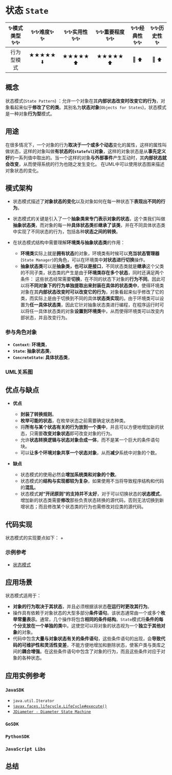 # 状态 ` State `

| :sparkles:模式类型:sparkles::sparkles:|:sparkles::sparkles:难度:sparkles:  :sparkles: | :sparkles::sparkles:实用性:sparkles::sparkles: | :sparkles::sparkles:重要程度:sparkles::sparkles: |  :sparkles::sparkles:经典性:sparkles::sparkles: | :sparkles::sparkles:历史性:sparkles: |
| :----------------------------------------: | :-----------------------------------------------: | :-------------------------------------------------: | :----------------------------------------------------: | :--------------------------------------------------: | :--------------------------------------: |
|                     行为型模式                       |                ★★★★★ :arrow_down:                 |                  ★★★★★ :arrow_up:                   |                    ★★★★★ :arrow_up:                    |              :green_heart:  :arrow_up:               |        :green_heart:  :arrow_up:         |

## 概念
状态模式(`State Pattern`) ：允许一个对象在其**内部状态改变时改变它的行为**，对象看起来似乎**修改了它的类**。其别名为**状态对象**(`Objects for States`)，状态模式是一种对象**行为型**模式。

## 用途
在很多情况下，一个对象的行为**取决于一个或多个动态**变化的属性，这样的属性叫做状态，这样的对象叫做**有状态的(`stateful`)对象**，这样的对象状态是从**事先定义好**的一系列值中取出的。当一个这样的对象**与外部事件**产生互动时，其**内部状态就会改变**，从而使得系统的行为也随之发生变化。
在UML中可以使用状态图来描述对象状态的变化。

## 模式架构
- 状态模式描述了**对象状态的变化**以及对象如何在每一种状态下**表现出不同的行为**。
- 状态模式的关键是引入了一个**抽象类来专门表示对象的状态**，这个类我们叫做**抽象状态类**，而对象的每一种**具体状态类**都**继承了该类**，并在不同具体状态类中实现了不同状态的行为，包括各种**状态之间的转换**。

- 在状态模式结构中需要理解**环境类与抽象状态类**的作用：
	+ **环境类**实际上就是**拥有状态**的对象，环境类有时候可以**充当状态管理器**(`State Manager`)的角色，可以在环境类中**对状态进行切换**操作。
	+ **抽象状态类**可以是**抽象类，也可以是接口**，不同状态类就是**继承**这个父类的不同子类，状态类的产生是由于**环境类存在多个状态**，同时还满足两个条件： 这些状态经常需要**切换**，在不同的状态下对象的**行为不同**。因此可以将**不同对象下的行为单独提取出来封装在具体的状态类中**，使得环境类对象在其**内部状态改变时可以改变它的行为**，对象看起来似乎修改了它的类，而实际上是由于切换到不同的具体**状态类实现**的。由于环境类可以设置为**任一具体状态类**，因此它针对抽象状态类进行编程，在程序运行时可以将任一具体状态类的对象**设置到环境类**中，从而使得环境类可以改变内部状态，并且改变行为。


### 参与角色对象
+ **`Context`: 环境类**，
+ **`State`: 抽象状态类**，
+ **`ConcreteState`: 具体状态类**，


### UML关系图



## 优点与缺点
+ **优点**
	- **封装了转换规则**。
	- **枚举可能的状态**，在枚举状态之前需要确定状态种类。
	- 将**所有与某个状态有关的行为放到一个类中**，并且可以方便地增加新的状态，只需要**改变对象状态**即可改变对象的行为。
	- 允许**状态转换逻辑与状态对象合成一体**，而不是某一个巨大的条件语句块。
	- 可以**让多个环境对象共享一个状态对象**，从而**减少**系统中对象的个数。
	
+ **缺点**
	- 状态模式的使用必然会**增加系统类和对象的个数**。
	- 状态模式的**结构与实现都较为复杂**，如果使用不当将导致程序结构和代码的**混乱**。
	- 状态模式**对“开闭原则”的支持并不太好**，对于可以切换状态的**状态模式**，增加新的状态类需要**修改**那些负责状态转换的源代码，否则无法切换到新增状态；而且修改某个状态类的行为也需修改对应类的源代码。

## 代码实现
状态模式的实现要点如下：
+ 

### 示例参考
+ [状态模式](./java/io/github/hooj0/state)

## 应用场景
状态模式适用于：
+ **对象的行为取决于其状态**，并且必须根据该状态**在运行时更改其行为**。
+ 操作具有依赖于对象状态的大型多部分**条件语句**。该状态通常由一个或多个**枚举常量表示**。通常，几个操作将包含**相同的条件结构**。`State`模式将**条件的每个分支放在一个单独的类**中。这使您可以将对象的状态视为一个**独立于其他对象**的对象。
+ 代码中包含**大量与对象状态有关的条件语句**，这些条件语句的出现，会**导致代码的可维护性和灵活性变差**，不能方便地增加和删除状态，使客户类与类库之间的**耦合增强**。在这些条件语句中包含了对象的行为，而且这些条件对应于对象的各种状态。

## 应用实例参考

### `JavaSDK` 
+ `java.util.Iterator`
+ [`javax.faces.lifecycle.LifeCycle#execute()`](http://docs.oracle.com/javaee/7/api/javax/faces/lifecycle/Lifecycle.html#execute-javax.faces.context.FacesContext-)
+ [`JDiameter - Diameter State Machine`](https://github.com/npathai/jdiameter/blob/master/core/jdiameter/api/src/main/java/org/jdiameter/api/app/State.java)

### `GoSDK`

### `PythonSDK`

### `JavaScript Libs`


## 总结